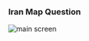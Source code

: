 ### Iran Map Question

![main screen](screenshots/Screenshot%from%2023-03-14%08-25-45.png?raw=true "main screen")
